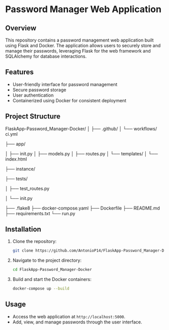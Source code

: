 # Password Manager Web Application

## Overview
This repository contains a password management web application built using Flask and Docker. The application allows users to securely store and manage their passwords, leveraging Flask for the web framework and SQLAlchemy for database interactions.

## Features
- User-friendly interface for password management
- Secure password storage
- User authentication
- Containerized using Docker for consistent deployment

## Project Structure

FlaskApp-Password_Manager-Docker/
│
├── .github/
  │ └── workflows/
    ci.yml
    
├── app/

  │ ├── init.py
  │ ├── models.py
  │ ├── routes.py
  │ └── templates/
  │ └── index.html

├── instance/

├── tests/

  │ ├── test_routes.py
  
  │ └── init.py

├── .flake8
├── docker-compose.yaml
├── Dockerfile
├── README.md
├── requirements.txt
└── run.py


## Installation
1. Clone the repository:
    ```sh
    git clone https://github.com/AntonioP14/FlaskApp-Password_Manager-Docker.git
    ```
2. Navigate to the project directory:
    ```sh
    cd FlaskApp-Password_Manager-Docker
    ```
3. Build and start the Docker containers:
    ```sh
    docker-compose up --build
    ```

## Usage
- Access the web application at `http://localhost:5000`.
- Add, view, and manage passwords through the user interface.
